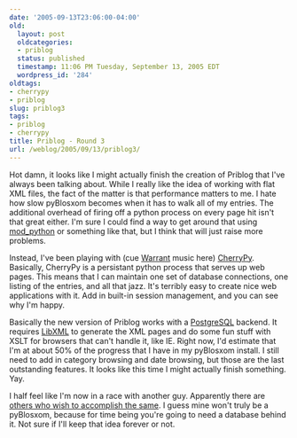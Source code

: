 ```yaml
---
date: '2005-09-13T23:06:00-04:00'
old:
  layout: post
  oldcategories:
  - priblog
  status: published
  timestamp: 11:06 PM Tuesday, September 13, 2005 EDT
  wordpress_id: '284'
oldtags:
- cherrypy
- priblog
slug: priblog3
tags:
- priblog
- cherrypy
title: Priblog - Round 3
url: /weblog/2005/09/13/priblog3/
---
```


Hot damn, it looks like I might actually finish the creation of Priblog that
I've always been talking about.  While I really like the idea of working
with flat XML files, the fact of the matter is that performance matters to
me.  I hate how slow pyBlosxom becomes when it has to walk all of my entries.
The additional overhead of firing off a python process on every page hit
isn't that great either.  I'm sure I could find a way to get around that
using [mod_python](http://www.modpython.org/) or something like
that, but I think that will just raise more problems.

Instead, I've been playing with (cue [Warrant](http://www.warrantweb.net/) music here) [CherryPy](http://www.cherrypy.org/).  Basically,
CherryPy is a persistant python process that serves up web pages.  This means
that I can maintain one set of database connections, one listing of the entries,
and all that jazz.  It's terribly easy to create nice web applications with it.
Add in built-in session management, and you can see why I'm happy.

Basically the new version of Priblog works with a
[PostgreSQL](http://www.postgresql.org/) backend.  It requires
[LibXML](http://www.libxml.org/) to generate the XML pages and
do some fun stuff with XSLT for browsers that can't handle it, like IE.
Right now, I'd estimate that I'm at about 50% of the progress that I have
in my pyBlosxom install.  I still need to add in category browsing and date
browsing, but those are the last outstanding features.  It looks like this
time I might actually finish something.  Yay.

I half feel like I'm now in a race with another guy.  Apparently there
are [others who wish to accomplish the same](http://copia.ogbuji.net/blog/2005-09-11/PyBlosxom_).  I guess mine won't truly be a pyBlosxom,
because for time being you're going to need a database behind it.  Not sure
if I'll keep that idea forever or not.